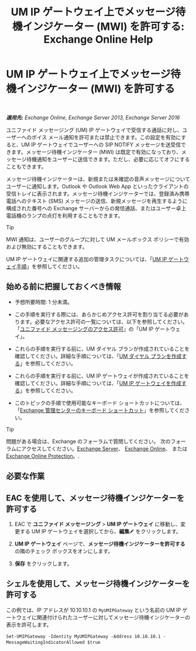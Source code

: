 ﻿---
title: 'UM IP ゲートウェイ上でメッセージ待機インジケーター (MWI) を許可する: Exchange Online Help'
TOCTitle: UM IP ゲートウェイ上でメッセージ待機インジケーター (MWI) を許可する
ms:assetid: 5667e37c-48c6-4659-9dc9-94b1dd8ba232
ms:mtpsurl: https://technet.microsoft.com/ja-jp/library/Dd297995(v=EXCHG.150)
ms:contentKeyID: 49896259
ms.date: 05/22/2018
mtps_version: v=EXCHG.150
ms.translationtype: HT
---

# UM IP ゲートウェイ上でメッセージ待機インジケーター (MWI) を許可する

 

_**適用先:** Exchange Online, Exchange Server 2013, Exchange Server 2016_

ユニファイド メッセージング (UM) IP ゲートウェイで受信する通話に対し、ユーザーへのボイス メール通知を許可または禁止できます。この設定を有効にすると、UM IP ゲートウェイでユーザーへの SIP NOTIFY メッセージを送受信できます。メッセージ待機インジケーター (MWI) は既定で有効になっており、メッセージ待機通知をユーザーに送信できます。ただし、必要に応じてオフにすることもできます。

メッセージ待機インジケーターは、新規または未確認の音声メッセージについてユーザーに通知します。Outlook や Outlook Web App といったクライアントの受信トレイに表示されます。メッセージ待機インジケーターでは、登録済み携帯電話へのテキスト (SMS) メッセージの送信、新規メッセージを再生するように構成された番号への Exchange サーバーからの発信通話、またはユーザー卓上電話機のランプの点灯を利用することもできます。


> [!TIP]
> MWI 通知は、ユーザーのグループに対して UM メールボックス ポリシーで有効および無効にすることもできます。



UM IP ゲートウェイに関連する追加の管理タスクについては、「[UM IP ゲートウェイ手順](um-ip-gateway-procedures-exchange-2013-help.md)」を参照してください。

## 始める前に把握しておくべき情報

  - 予想所要時間: 1 分未満。

  - この手順を実行する際には、あらかじめアクセス許可を割り当てる必要があります。必要なアクセス許可の一覧については、以下を参照してください。「[ユニファイド メッセージングのアクセス許可](unified-messaging-permissions-exchange-2013-help.md)」の「UM IP ゲートウェイ」。

  - これらの手順を実行する前に、UM ダイヤル プランが作成されていることを確認してください。詳細な手順については、「[UM ダイヤル プランを作成する](create-a-um-dial-plan-exchange-2013-help.md)」を参照してください。

  - これらの手順を実行する前に、UM IP ゲートウェイが作成されていることを確認してください。詳細な手順については、「[UM IP ゲートウェイを作成する](create-a-um-ip-gateway-exchange-2013-help.md)」を参照してください。

  - このトピックの手順で使用可能なキーボード ショートカットについては、「[Exchange 管理センターのキーボード ショートカット](keyboard-shortcuts-in-the-exchange-admin-center-exchange-online-protection-help.md)」を参照してください。


> [!TIP]
> 問題がある場合は、Exchange のフォーラムで質問してください。 次のフォーラムにアクセスしてください。<A href="https://go.microsoft.com/fwlink/p/?linkid=60612">Exchange Server</A>、 <A href="https://go.microsoft.com/fwlink/p/?linkid=267542">Exchange Online</A>、 または <A href="https://go.microsoft.com/fwlink/p/?linkid=285351">Exchange Online Protection</A>。.



## 必要な作業

## EAC を使用して、メッセージ待機インジケーターを許可する

1.  EAC で <strong>ユニファイド メッセージング</strong> \> <strong>UM IP ゲートウェイ</strong> に移動し、変更する UM IP ゲートウェイを選択してから、<strong>編集</strong>![編集アイコン](images/Bb124582.6f53ccb2-1f13-4c02-bea0-30690e6ea71d(EXCHG.150).gif "編集アイコン") をクリックします。

2.  <strong>UM IP ゲートウェイ</strong> ページで、<strong>メッセージ待機インジケーターを許可する</strong> の隣のチェック ボックスをオンにします。

3.  <strong>保存</strong> をクリックします。

## シェルを使用して、メッセージ待機インジケーターを許可する

この例では、IP アドレスが 10.10.10.1 の `MyUMIPGateway` という名前の UM IP ゲートウェイに関連付けられたユーザーに対してメッセージ待機インジケーターの表示を許可します。

    Set-UMIPGateway -Identity MyUMIPGateway -Address 10.10.10.1 -MessageWaitingIndicatorAllowed $true

